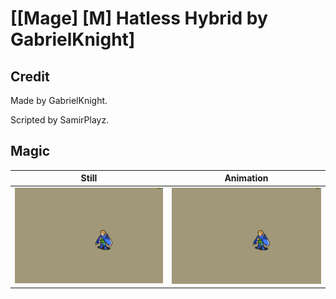 # [\[Mage\] \[M\] Hatless Hybrid by GabrielKnight]

## Credit

Made by GabrielKnight.

Scripted by SamirPlayz.
	
## Magic

| Still | Animation |
| :---: | :-------: |
| ![Magic still](./Magic_000.png) | ![Magic animation](./Magic.gif) |
